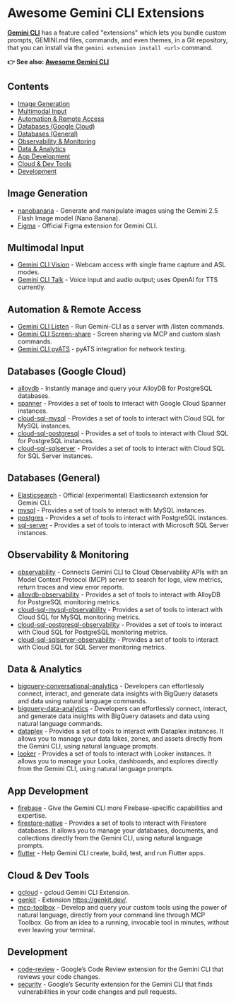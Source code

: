 # Awesome Gemini CLI Extensions

[**Gemini CLI**](https://github.com/google-gemini/gemini-cli) has a feature called "extensions" which lets you bundle custom prompts, GEMINI.md files, commands, and even themes, in a Git repository, that you can install via the `gemini extension install <url>` command.

**👉 See also: [Awesome Gemini CLI](https://github.com/Piebald-AI/awesome-gemini-cli)**

## Contents

- [Image Generation](https://github.com/Piebald-AI/awesome-gemini-cli-extensions?tab=readme-ov-file#image-generation)
- [Multimodal Input](https://github.com/Piebald-AI/awesome-gemini-cli-extensions?tab=readme-ov-file#multimodal-input)
- [Automation & Remote Access](https://github.com/Piebald-AI/awesome-gemini-cli-extensions?tab=readme-ov-file#automation--remote-access)
- [Databases (Google Cloud)](https://github.com/Piebald-AI/awesome-gemini-cli-extensions?tab=readme-ov-file#databases-google-cloud)
- [Databases (General)](https://github.com/Piebald-AI/awesome-gemini-cli-extensions?tab=readme-ov-file#databases-general)
- [Observability & Monitoring](https://github.com/Piebald-AI/awesome-gemini-cli-extensions?tab=readme-ov-file#observability--monitoring)
- [Data & Analytics](https://github.com/Piebald-AI/awesome-gemini-cli-extensions?tab=readme-ov-file#data--analytics)
- [App Development](https://github.com/Piebald-AI/awesome-gemini-cli-extensions?tab=readme-ov-file#app-development)
- [Cloud & Dev Tools](https://github.com/Piebald-AI/awesome-gemini-cli-extensions?tab=readme-ov-file#cloud--dev-tools)
- [Development](https://github.com/Piebald-AI/awesome-gemini-cli-extensions?tab=readme-ov-file#development)

## Image Generation

- [nanobanana](https://github.com/gemini-cli-extensions/nanobanana) - Generate and manipulate images using the Gemini 2.5 Flash Image model (Nano Banana).
- [Figma](https://github.com/figma/figma-gemini-cli-extension) - Official Figma extension for Gemini CLI.

## Multimodal Input

- [Gemini CLI Vision](https://github.com/automateyournetwork/GeminiCLI_Vision_Extension) - Webcam access with single frame capture and ASL modes.
- [Gemini CLI Talk](https://github.com/automateyournetwork/GeminiCLI_Talk_Extension) - Voice input and audio output; uses OpenAI for TTS currently.

## Automation & Remote Access

- [Gemini CLI Listen](https://github.com/automateyournetwork/GeminiCLI_Listen_Extension) - Run Gemini-CLI as a server with /listen commands.
- [Gemini CLI Screen-share](https://github.com/automateyournetwork/GeminiCLI_ScreenShare_Extension) - Screen sharing via MCP and custom slash commands.
- [Gemini CLI pyATS](https://github.com/automateyournetwork/pyATS_GeminiCLI_Extension) - pyATS integration for network testing.

## Databases (Google Cloud)

- [alloydb](https://github.com/gemini-cli-extensions/alloydb) - Instantly manage and query your AlloyDB for PostgreSQL databases.
- [spanner](https://github.com/gemini-cli-extensions/spanner) - Provides a set of tools to interact with Google Cloud Spanner instances.
- [cloud-sql-mysql](https://github.com/gemini-cli-extensions/cloud-sql-mysql) - Provides a set of tools to interact with Cloud SQL for MySQL instances.
- [cloud-sql-postgresql](https://github.com/gemini-cli-extensions/cloud-sql-postgresql) - Provides a set of tools to interact with Cloud SQL for PostgreSQL instances.
- [cloud-sql-sqlserver](https://github.com/gemini-cli-extensions/cloud-sql-sqlserver) - Provides a set of tools to interact with Cloud SQL for SQL Server instances.

## Databases (General)

- [Elasticsearch](https://github.com/elastic/gemini-cli-elasticsearch) - Official (experimental) Elasticsearch extension for Gemini CLI.
- [mysql](https://github.com/gemini-cli-extensions/mysql) - Provides a set of tools to interact with MySQL instances.
- [postgres](https://github.com/gemini-cli-extensions/postgres) - Provides a set of tools to interact with PostgreSQL instances.
- [sql-server](https://github.com/gemini-cli-extensions/sql-server) - Provides a set of tools to interact with Microsoft SQL Server instances.

## Observability & Monitoring

- [observability](https://github.com/gemini-cli-extensions/observability) - Connects Gemini CLI to Cloud Observability APIs with an Model Context Protocol (MCP) server to search for logs, view metrics, return traces and view error reports.
- [alloydb-observability](https://github.com/gemini-cli-extensions/alloydb-observability) - Provides a set of tools to interact with AlloyDB for PostgreSQL monitoring metrics.
- [cloud-sql-mysql-observability](https://github.com/gemini-cli-extensions/cloud-sql-mysql-observability) - Provides a set of tools to interact with Cloud SQL for MySQL monitoring metrics.
- [cloud-sql-postgresql-observability](https://github.com/gemini-cli-extensions/cloud-sql-postgresql-observability) - Provides a set of tools to interact with Cloud SQL for PostgreSQL monitoring metrics.
- [cloud-sql-sqlserver-observability](https://github.com/gemini-cli-extensions/cloud-sql-sqlserver-observability) - Provides a set of tools to interact with Cloud SQL for SQL Server monitoring metrics.

## Data & Analytics

- [bigquery-conversational-analytics](https://github.com/gemini-cli-extensions/bigquery-conversational-analytics) - Developers can effortlessly connect, interact, and generate data insights with BigQuery datasets and data using natural language commands.
- [bigquery-data-analytics](https://github.com/gemini-cli-extensions/bigquery-data-analytics) - Developers can effortlessly connect, interact, and generate data insights with BigQuery datasets and data using natural language commands.
- [dataplex](https://github.com/gemini-cli-extensions/dataplex) - Provides a set of tools to interact with Dataplex instances. It allows you to manage your data lakes, zones, and assets directly from the Gemini CLI, using natural language prompts.
- [looker](https://github.com/gemini-cli-extensions/looker) - Provides a set of tools to interact with Looker instances. It allows you to manage your Looks, dashboards, and explores directly from the Gemini CLI, using natural language prompts.

## App Development

- [firebase](https://github.com/gemini-cli-extensions/firebase) - Give the Gemini CLI more Firebase-specific capabilities and expertise.
- [firestore-native](https://github.com/gemini-cli-extensions/firestore-native) - Provides a set of tools to interact with Firestore databases. It allows you to manage your databases, documents, and collections directly from the Gemini CLI, using natural language prompts.
- [flutter](https://github.com/gemini-cli-extensions/flutter) - Help Gemini CLI create, build, test, and run Flutter apps.

## Cloud & Dev Tools

- [gcloud](https://github.com/gemini-cli-extensions/gcloud) - gcloud Gemini CLI Extension.
- [genkit](https://github.com/gemini-cli-extensions/genkit) - Extension https://genkit.dev/.
- [mcp-toolbox](https://github.com/gemini-cli-extensions/mcp-toolbox) - Develop and query your custom tools using the power of natural language, directly from your command line through MCP Toolbox. Go from an idea to a running, invocable tool in minutes, without ever leaving your terminal.

## Development

- [code-review](https://github.com/gemini-cli-extensions/code-review) - Google’s Code Review extension for the Gemini CLI that reviews your code changes.
- [security](https://github.com/gemini-cli-extensions/security) - Google’s Security extension for the Gemini CLI that finds vulnerabilities in your code changes and pull requests.
